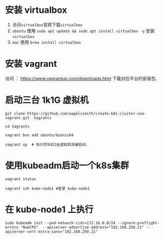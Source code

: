 # 安装 virtualbox 

1. 访问`virtualbox`官网下载`virtualbox`
2. `ubuntu` 使用 `sudo apt update && sudo apt install virtualbox -y` 安装 `virtualbox`
3. `mac` 使用 `brew install virtualbox`

# 安装 vagrant

访问 ： <https://www.vagrantup.com/downloads.html> 下载对应平台的安装包.



# 启动三台 1k1G 虚拟机

`git clone https://github.com/aapelismith/create-k8s-cluster-use-vagrant.git  Vagrants`

`cd Vagrants` 

`vagrant box add ubuntu/bionic64`

`vagrant up  # 执行完毕后3台虚拟机将被启动.`



# 使用kubeadm启动一个k8s集群

`vagrant status`

`vagrant ssh kube-node1 #登录 kube-node1`

# 在 kube-node1 上执行

`sudo kubeadm init --pod-network-cidr=172.16.0.0/24 --ignore-preflight-errors "NumCPU"  --apiserver-advertise-address="192.168.250.21" --apiserver-cert-extra-sans="192.168.250.21"`

